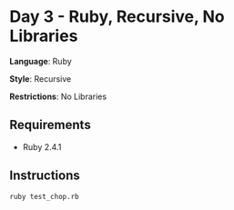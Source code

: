 # Day 3 - Ruby, Recursive, No Libraries

**Language**: Ruby

**Style**: Recursive

**Restrictions**: No Libraries   

## Requirements
* Ruby 2.4.1

## Instructions
```
ruby test_chop.rb
```
